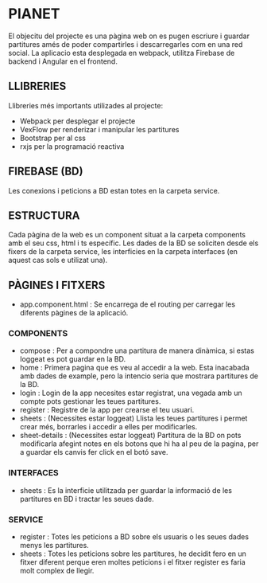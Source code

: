# PIANET
El objecitu del projecte es una pàgina web on es pugen escriure i guardar partitures 
amés de poder compartirles i descarregarles com en una red social.
La aplicacio esta desplegada en webpack, utilitza Firebase de backend i Angular en el frontend.

## LLIBRERIES
Llibreries més importants utilizades al projecte:
- Webpack per desplegar el projecte
- VexFlow per renderizar i manipular les partitures
- Bootstrap per al css
- rxjs per la programació reactiva

## FIREBASE (BD)
Les conexions i peticions a BD estan totes en la carpeta service.

## ESTRUCTURA
Cada pàgina de la web es un component situat a la carpeta components amb el seu css, html i ts específic. Les dades de la BD se soliciten desde els fixers de la carpeta service, les interficies en la carpeta interfaces (en aquest cas sols e utilizat una). 

## PÀGINES I FITXERS
- app.component.html : Se encarrega de el routing per carregar les diferents pàgines de la aplicació.
### COMPONENTS
- compose : Per a compondre una partitura de manera dinàmica, si estas loggeat es pot guardar en la BD.
- home : Primera pagina que es veu al accedir a la web. Esta inacabada amb dades de example, pero la intencio seria que mostrara partitures de la BD.
- login : Login de la app necesites estar registrat, una vegada amb un compte pots gestionar les teues partitures.
- register : Registre de la app per crearse el teu usuari.
- sheets : (Necessites estar loggeat) Llista les teues partitures i permet crear més, borrarles i accedir a elles per modificarles.
- sheet-details : (Necessites estar loggeat) Partitura de la BD on pots modificarla afegint notes en els botons que hi ha al peu de la pagina, per a guardar els canvis fer click en el botó save.
### INTERFACES
- sheets : Es la interficie utilitzada per guardar la informació de les partitures en BD i tractar les seues dade.
### SERVICE
- register : Totes les peticions a BD sobre els usuaris o les seues dades menys les partitures.
- sheets : Totes les peticions sobre les partitures, he decidit fero en un fitxer diferent perque eren moltes peticions i el fitxer register es faria molt complex de llegir.
